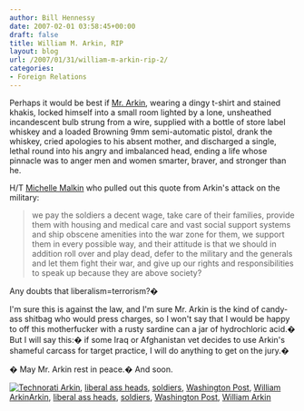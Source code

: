 ```yaml
---
author: Bill Hennessy
date: 2007-02-01 03:58:45+00:00
draft: false
title: William M. Arkin, RIP
layout: blog
url: /2007/01/31/william-m-arkin-rip-2/
categories:
- Foreign Relations
---
```


Perhaps it would be best if [Mr. Arkin](https://blog.washingtonpost.com/earlywarning/2007/01/the_troops_also_need_to_suppor.html), wearing a dingy t-shirt and stained khakis, locked himself into a small room lighted by a lone, unsheathed incandescent bulb strung from a wire, supplied with a bottle of store label whiskey and a loaded Browning 9mm semi-automatic pistol, drank the whiskey, cried apologies to his absent mother, and discharged a single, lethal round into his angry and imbalanced head, ending a life whose pinnacle was to anger men and women smarter, braver, and stronger than he.




H/T [Michelle Malkin](https://michellemalkin.com/archives/006804.htm) who pulled out this quote from Arkin's attack on the military:




> we pay the soldiers a decent wage, take care of their families, provide them with housing and medical care and vast social support systems and ship obscene amenities into the war zone for them, we support them in every possible way, and their attitude is that we should in addition roll over and play dead, defer to the military and the generals and let them fight their war, and give up our rights and responsibilities to speak up because they are above society?
> 
> 




Any doubts that liberalism=terrorism?� 




I'm sure this is against the law, and I'm sure Mr. Arkin is the kind of candy-ass shitbag who would press charges, so I won't say that I would be happy to off this motherfucker with a rusty sardine can a jar of hydrochloric acid.�  But I will say this:�  if some Iraq or Afghanistan vet decides to use Arkin's shameful carcass for target practice, I will do anything to get on the jury.� 




� May Mr. Arkin rest in peace.�  And soon.



[![Technorati](https://hennessysview.com/blog/wp-content/plugins/UltimateTagWarrior/technoratiicon.jpg)
](https://www.technorati.com/tag/) [Arkin](https://www.technorati.com/tag/Arkin), [liberal ass heads](https://www.technorati.com/tag/liberal+ass+heads), [soldiers](https://www.technorati.com/tag/soldiers), [Washington Post](https://www.technorati.com/tag/Washington+Post), [William Arkin](https://www.technorati.com/tag/William+Arkin)[Arkin](https://hennessysview.com/blog/index.php?tag=arkin), [liberal ass heads](https://hennessysview.com/blog/index.php?tag=liberal-ass-heads), [soldiers](https://hennessysview.com/blog/index.php?tag=soldiers), [Washington Post](https://hennessysview.com/blog/index.php?tag=washington-post), [William Arkin](https://hennessysview.com/blog/index.php?tag=william-arkin)
